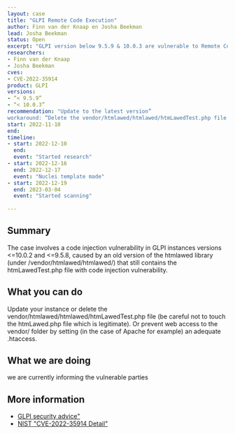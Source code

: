 ```yaml
---
layout: case
title: "GLPI Remote Code Execution"
author: Finn van der Knaap en Josha Beekman
lead: Josha Beekman
status: Open
excerpt: "GLPI version below 9.5.9 & 10.0.3 are vulnerable to Remote Code Execution"
researchers:
- Finn van der Knaap
- Josha Beekman
cves:
- CVE-2022-35914
product: GLPI
versions: 
- “< 9.5.9”
- “< 10.0.3”
recommendation: "Update to the latest version”
workaround: “Delete the vendor/htmlawed/htmlawed/htmLawedTest.php file (be careful not to touch the htmLawed.php file which is legitimate)."
start: 2022-11-10
end: 
timeline:
- start: 2022-12-10
  end:
  event: "Started research"
- start: 2022-12-16
  end: 2022-12-17
  event: "Nuclei template made"
- start: 2022-12-19
  end: 2023-03-04
  event: "Started scanning"
  
---
```


## Summary

The case involves a code injection vulnerability in GLPI instances versions <=10.0.2 and <=9.5.8, caused by an old version of the htmlawed library (under /vendor/htmlawed/htmlawed/) that still contains the htmLawedTest.php file with code injection vulnerability.
## What you can do

Update your instance or delete the vendor/htmlawed/htmlawed/htmLawedTest.php file (be careful not to touch the htmLawed.php file which is legitimate). Or prevent web access to the vendor/ folder by setting (in the case of Apache for example) an adequate .htaccess.

## What we are doing
we are currently informing the vulnerable parties

## More information

* [GLPI security advice"](https://glpi-project.org/security-update-10-0-3-and-9-5-9/)
* [NIST "CVE-2022-35914 Detail"](https://nvd.nist.gov/vuln/detail/CVE-2022-35914)

